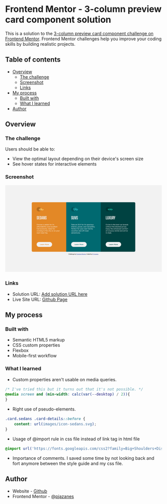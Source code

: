 # Frontend Mentor - 3-column preview card component solution

This is a solution to the [3-column preview card component challenge on Frontend Mentor](https://www.frontendmentor.io/challenges/3column-preview-card-component-pH92eAR2-). Frontend Mentor challenges help you improve your coding skills by building realistic projects. 

## Table of contents

- [Overview](#overview)
  - [The challenge](#the-challenge)
  - [Screenshot](#screenshot)
  - [Links](#links)
- [My process](#my-process)
  - [Built with](#built-with)
  - [What I learned](#what-i-learned)
- [Author](#author)

## Overview

### The challenge

Users should be able to:

- View the optimal layout depending on their device's screen size
- See hover states for interactive elements

### Screenshot

![](./screenshot-desktop.png)

### Links

- Solution URL: [Add solution URL here](https://your-solution-url.com)
- Live Site URL: [Github Page](https://pjazanes.github.io/3-column-preview-card-component-main/)

## My process

### Built with

- Semantic HTML5 markup
- CSS custom properties
- Flexbox
- Mobile-first workflow

### What I learned

- Custom properties aren't usable on media queries.
```css
/* I've tried this but it turns out that it's not possible. */
@media screen and (min-width: calc(var(--desktop) / 2)){
}
```

- Right use of pseudo-elements.
```css
.card.sedans .card-details::before {
    content: url(images/icon-sedans.svg);
}
```

- Usage of @import rule in css file instead of link tag in html file
```css
@import url('https://fonts.googleapis.com/css2?family=Big+Shoulders+Display:wght@700&display=swap');
``` 

- Importance of comments. I saved some time by not looking back and fort anymore between the style guide and my css file. 

## Author

- Website - [Github](https://github.com/pjazanes)
- Frontend Mentor - [@pjazanes](https://www.frontendmentor.io/profile/pjazanes)
